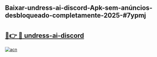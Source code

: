 ## Baixar-undress-ai-discord-Apk-sem-anúncios-desbloqueado-completamente-2025-#7ypmj

# <h2><a href="https://ainizakaria.my?title=undress-ai-discord&ref=22M">🔗👉 🔴 undress-ai-discord</a></h2>

[![acn](https://github.com/user-attachments/assets/0f9c940e-d8b0-45ae-aac7-cd30a18b3e1c)](https://ainizakaria.my?title=undress-ai-discord&ref=22M)

